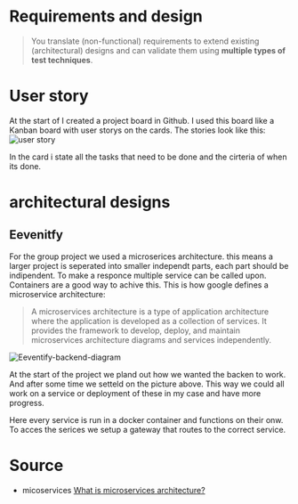 # Requirements and design
> You translate (non-functional) requirements to extend existing (architectural) designs and can validate them using **multiple types of test techniques**.

# User story
At the start of I created a project board in Github. I used this board like a Kanban board with user storys on the cards. The stories look like this:
![user story]()

In the card i state all the tasks that need to be done and the cirteria of when its done. 

# architectural designs

## Eevenitfy

For the group project we used a microserices architecture. this means a larger project is seperated into smaller independt parts, each part should be indipendent. To make a responce multiple service can be called upon. Containers are a good way to achive this. This is how google defines a microservice architecture:
>A microservices architecture is a type of application architecture where the application is developed as a collection of services. It provides the framework to develop, deploy, and maintain microservices architecture diagrams and services independently.



![Eeventify-backend-diagram]()

At the start of the project we pland out how we wanted the backen to work. And after some time we setteld on the picture above. This way we could all work on a service or deployment of these in my case and have more progress.

Here every service is run in a docker container and functions on their onw. To acces the serices we setup a gateway that routes to the correct service.

# Source
- micoservices [What is microservices architecture?](https://cloud.google.com/learn/what-is-microservices-architecture)